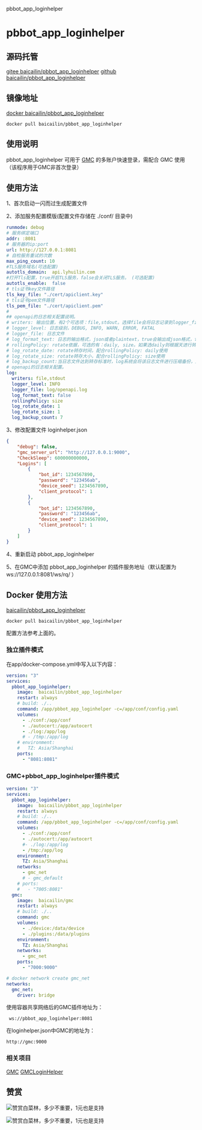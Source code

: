 pbbot_app_loginhelper

# pbbot_app_loginhelper
## 源码托管
[gitee baicailin/pbbot_app_loginhelper](https://gitee.com/lyhuilin/pbbot_app_loginhelper)
[github baicailin/pbbot_app_loginhelper](https://github.com/clin003/pbbot_app_loginhelper)

## 镜像地址
[docker baicailin/pbbot_app_loginhelper](https://hub.docker.com/r/baicailin/pbbot_app_loginhelper)
```
docker pull baicailin/pbbot_app_loginhelper
```
## 使用说明

pbbot_app_loginhelper 可用于 [GMC](https://hub.docker.com/r/baicailin/gmc) 的多账户快速登录，需配合 GMC 使用 （该程序用于GMC非首次登录）

## 使用方法

1、首次启动一闪而过生成配置文件

2、添加服务配置模版(配置文件存储在 ./conf/ 目录中)

```yaml
runmode: debug
# 服务绑定端口
addr: :8081
# 服务器的ip:port
url: http://127.0.0.1:8081
# 自检服务重试的次数
max_ping_count: 10
#TLS服务域名(可选配置)
autotls_domain:  api.lyhuilin.com
#打开Tls配置，true开启TLS服务，false会关闭TLS服务。 (可选配置)
autotls_enable:  false
# tls证书key文件路径
tls_key_file: "./cert/apiclient.key"
# tls证书pem文件路径
tls_pem_file: "./cert/apiclient.pem"
#
## openapi的日志相关配置说明。
# writers: 输出位置，有2个可选项：file,stdout。选择file会将日志记录到logger_file指定的日志文件中，选择stdout会将日志输出到标准输出，当然也可以两者同时选择
# logger_level: 日志级别，DEBUG, INFO, WARN, ERROR, FATAL
# logger_file: 日志文件
# log_format_text: 日志的输出格式，json或者plaintext，true会输出成json格式，false会输出成非json格式
# rollingPolicy: rotate依据，可选的有：daily, size。如果选daily则根据天进行转存，如果是size则根据大小进行转存
# log_rotate_date: rotate转存时间，配合rollingPolicy: daily使用
# log_rotate_size: rotate转存大小，配合rollingPolicy: size使用
# log_backup_count:当日志文件达到转存标准时，log系统会将该日志文件进行压缩备份，这里指定了备份文件的最大个数。
# openapi的日志相关配置。
log:
  writers: file,stdout
  logger_level: INFO
  logger_file: log/openapi.log
  log_format_text: false
  rollingPolicy: size
  log_rotate_date: 1
  log_rotate_size: 1
  log_backup_count: 7
```

3、修改配置文件 loginhelper.json
```json
{
	"debug": false,
	"gmc_server_url": "http://127.0.0.1:9000",
	"CheckSleep": 600000000000,
	"Logins": [
		{
			"bot_id": 1234567890,
			"password": "123456ab",
			"device_seed": 1234567890,
			"client_protocol": 1
		},
		{
			"bot_id": 1234567890,
			"password": "123456ab",
			"device_seed": 1234567890,
			"client_protocol": 1
		}
	]
}
```

4、重新启动 pbbot_app_loginhelper

5、在GMC中添加 pbbot_app_loginhelper 的插件服务地址（默认配置为 ws://127.0.0.1:8081/ws/rq/ ）

##	Docker 使用方法
[baicailin/pbbot_app_loginhelper](https://hub.docker.com/r/baicailin/pbbot_app_loginhelper)
```
docker pull baicailin/pbbot_app_loginhelper
```
配置方法参考上面的。

### 独立插件模式
在app/docker-compose.yml中写入以下内容：
```yaml
version: "3"
services:
  pbbot_app_loginhelper:
    image:  baicailin/pbbot_app_loginhelper
    restart: always
    # build: ./..
    command: /app/pbbot_app_loginhelper -c=/app/conf/config.yaml
    volumes:
      - ./conf:/app/conf
      - ./autocert:/app/autocert
      - ./log:/app/log
      # - /tmp:/app/log
    # environment:
    #   TZ: Asia/Shanghai
    ports:
      - "8081:8081"
```

###	GMC+pbbot_app_loginhelper插件模式

```yaml
version: "3"
services:
  pbbot_app_loginhelper:
    image:  baicailin/pbbot_app_loginhelper
    restart: always
    # build: ./..
    command: /app/pbbot_app_loginhelper -c=/app/conf/config.yaml
    volumes:
      - ./conf:/app/conf
      - ./autocert:/app/autocert
      #- ./log:/app/log
      - /tmp:/app/log
    environment:
      TZ: Asia/Shanghai
    networks:
      - gmc_net
      # - gmc_default
    # ports:
    #   - "7005:8081"
  gmc:
    image:  baicailin/gmc
    restart: always
    # build: ./..
    command: gmc
    volumes:
      - ./device:/data/device
      - ./plugins:/data/plugins
    environment:
      TZ: Asia/Shanghai
    networks:
      - gmc_net      
    ports:
      - "7000:9000"

# docker network create gmc_net
networks:
  gmc_net:
    driver: bridge
```

使用容器共享网络后的GMC插件地址为：
```
 ws://pbbot_app_loginhelper:8081
```
在loginhelper.json中GMC的地址为：
```
http://gmc:9000
```

### 相关项目

[GMC](https://github.com/2mf8/Go-Mirai-Client/releases)
[GMCLoginHelper](https://github.com/2mf8/GMCLoginHelper)

## 赞赏
![赞赏白菜林，多少不重要，1元也是支持](https://cdn.jsdelivr.net/gh/clin003/cdn/assets/images/zanalipay.jpg)

![赞赏白菜林，多少不重要，1元也是支持](https://cdn.jsdelivr.net/gh/clin003/cdn/assets/images/zanweixin.jpg)